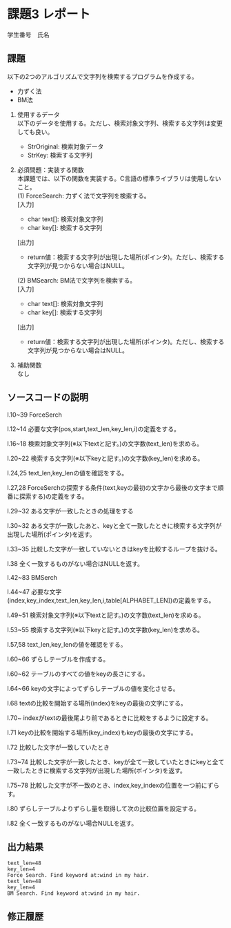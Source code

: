 # 課題3 レポート
学生番号　氏名


## 課題  

以下の2つのアルゴリズムで文字列を検索するプログラムを作成する。  
- 力ずく法
- BM法

1. 使用するデータ  
以下のデータを使用する。ただし、検索対象文字列、検索する文字列は変更しても良い。  
    - StrOriginal: 検索対象データ
    - StrKey: 検索する文字列

2. 必須問題：実装する関数  
本課題では、以下の関数を実装する。C言語の標準ライブラリは使用しないこと。  
    (1) ForceSearch: 力ずく法で文字列を検索する。  
    [入力]  
    - char text[]: 検索対象文字列  
    - char key[]: 検索する文字列  

    [出力]  
    - return値：検索する文字列が出現した場所(ポインタ)。ただし、検索する文字列が見つからない場合はNULL。  

    (2) BMSearch: BM法で文字列を検索する。  
    [入力]  
    - char text[]: 検索対象文字列  
    - char key[]: 検索する文字列  
 
    [出力]  
    - return値：検索する文字列が出現した場所(ポインタ)。ただし、検索する文字列が見つからない場合はNULL。  

3. 補助関数  
なし

## ソースコードの説明
l.10~39 ForceSerch

l.12~14 必要な文字(pos,start,text_len,key_len,i)の定義をする。

l.16~18 検索対象文字列(※以下textと記す。)の文字数(text_len)を求める。

l.20~22 検索する文字列(※以下keyと記す。)の文字数(key_len)を求める。

l.24,25 text_len,key_lenの値を確認をする。

l.27,28 ForceSerchの探索する条件(text,keyの最初の文字から最後の文字まで順番に探索する)の定義をする。

l.29~32 ある文字が一致したときの処理をする

l.30~32 ある文字が一致したあと、keyと全て一致したときに検索する⽂字列が出現した場所(ポインタ)を返す。

l.33~35 比較した文字が一致していないときはkeyを比較するループを抜ける。

l.38 全く一致するものがない場合はNULLを返す。

l.42~83 BMSerch

l.44~47 必要な文字(index,key_index,text_len,key_len,i,table[ALPHABET_LEN])の定義をする。

l.49~51 検索対象文字列(※以下textと記す。)の文字数(text_len)を求める。

l.53~55 検索する文字列(※以下keyと記す。)の文字数(key_len)を求める。

l.57,58 text_len,key_lenの値を確認をする。

l.60~66 ずらしテーブルを作成する。

l.60~62 テーブルのすべての値をkeyの長さにする。

l.64~66 keyの文字によってずらしテーブルの値を変化させる。

l.68 textの比較を開始する場所(index)をkeyの最後の文字にする。

l.70~ indexがtextの最後尾より前であるときに比較をするように設定する。

l.71 keyの比較を開始する場所(key_index)もkeyの最後の文字にする。

l.72 比較した文字が一致していたとき

l.73~74 比較した文字が一致したとき、keyが全て一致していたときにkeyと全て一致したときに検索する⽂字列が出現した場所(ポインタ)を返す。

l.75~78 比較した文字が不一致のとき、index,key_indexの位置を一つ前にずらす。

l.80 ずらしテーブルよりずらし量を取得して次の比較位置を設定する。

l.82 全く一致するものがない場合NULLを返す。


## 出力結果

```
text_len=48
key_len=4
Force Search. Find keyword at:wind in my hair.
text_len=48
key_len=4
BM Search. Find keyword at:wind in my hair.
```

## 修正履歴

